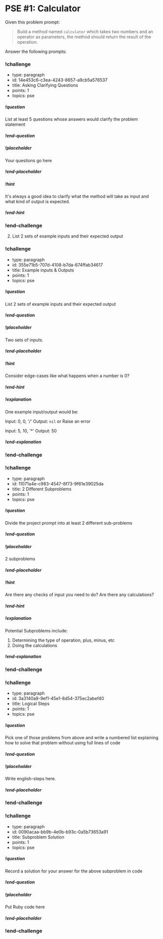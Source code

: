 # PSE #1: Calculator

Given this problem prompt:

> Build a method named `calculator` which takes two numbers and an operator as parameters, the method should return the result of the operation.

Answer the following prompts:

<!-- >>>>>>>>>>>>>>>>>>>>>> BEGIN CHALLENGE >>>>>>>>>>>>>>>>>>>>>> -->
<!-- Replace everything in square brackets [] and remove brackets  -->

### !challenge

* type: paragraph
* id: 14e453c6-c3ea-4243-8657-a9cb5a576537
* title: Asking Clarifying Questions
* points: 1
* topics: pse

##### !question

List at least 5 questions whose answers would clarify the problem statement

##### !end-question

##### !placeholder

Your questions go here

##### !end-placeholder

<!-- other optional sections -->
##### !hint

It's always a good idea to clarify what the method will take as input and what kind of output is expected.

##### !end-hint
<!-- !rubric - !end-rubric (markdown, instructors can see while scoring a checkpoint) -->
<!-- !explanation - !end-explanation (markdown, students can see after answering correctly) -->

### !end-challenge

<!-- ======================= END CHALLENGE ======================= -->

2. List 2 sets of example inputs and their expected output

<!-- >>>>>>>>>>>>>>>>>>>>>> BEGIN CHALLENGE >>>>>>>>>>>>>>>>>>>>>> -->
<!-- Replace everything in square brackets [] and remove brackets  -->

### !challenge

* type: paragraph
* id: 355e71b5-707d-4108-b7da-674ffab34617
* title: Example inputs & Outputs
* points: 1
* topics: pse

##### !question

List 2 sets of example inputs and their expected output

##### !end-question

##### !placeholder

Two sets of inputs.

##### !end-placeholder

<!-- other optional sections -->
##### !hint

Consider edge-cases like what happens when a number is 0?  

##### !end-hint
<!-- !rubric - !end-rubric (markdown, instructors can see while scoring a checkpoint) -->
##### !explanation 

One example input/output would be:

Input:
0, 0, '/'
Output:
`nil` or Raise an error

Input:
5, 10, '*'
Output: 
50

##### !end-explanation

### !end-challenge

<!-- ======================= END CHALLENGE ======================= -->

<!-- >>>>>>>>>>>>>>>>>>>>>> BEGIN CHALLENGE >>>>>>>>>>>>>>>>>>>>>> -->
<!-- Replace everything in square brackets [] and remove brackets  -->

### !challenge

* type: paragraph
* id: 11071a4e-c983-4547-8f73-9f61e39025da
* title: 2 Different Subproblems
* points: 1
* topics: pse

##### !question

Divide the project prompt into at least 2 different sub-problems

##### !end-question

##### !placeholder

2 subproblems

##### !end-placeholder

<!-- other optional sections -->
##### !hint

Are there any checks of input you need to do?  Are there any calculations?

##### !end-hint
<!-- !rubric - !end-rubric (markdown, instructors can see while scoring a checkpoint) -->
##### !explanation

Potential Subproblems include:

1.  Determining the type of operation, plus, minus, etc
1.  Doing the calculations

##### !end-explanation

### !end-challenge

<!-- ======================= END CHALLENGE ======================= -->

<!-- >>>>>>>>>>>>>>>>>>>>>> BEGIN CHALLENGE >>>>>>>>>>>>>>>>>>>>>> -->
<!-- Replace everything in square brackets [] and remove brackets  -->

### !challenge

* type: paragraph
* id: 3a3140a9-9ef1-45e1-8d54-375ec2abef40
* title: Logical Steps
* points: 1
* topics: pse

##### !question

Pick one of those problems from above and write a numbered list explaining how to solve that problem without using full lines of code

##### !end-question

##### !placeholder

Write english-steps here.

##### !end-placeholder

<!-- other optional sections -->
<!-- !hint - !end-hint (markdown, users can see after a failed attempt) -->
<!-- !rubric - !end-rubric (markdown, instructors can see while scoring a checkpoint) -->
<!-- !explanation - !end-explanation (markdown, students can see after answering correctly) -->

### !end-challenge

<!-- ======================= END CHALLENGE ======================= -->

<!-- >>>>>>>>>>>>>>>>>>>>>> BEGIN CHALLENGE >>>>>>>>>>>>>>>>>>>>>> -->
<!-- Replace everything in square brackets [] and remove brackets  -->

### !challenge

* type: paragraph
* id: 0090acaa-bb9b-4e0b-b93c-0a5b73653a91
* title: Subproblem Solution
* points: 1
* topics: pse

##### !question

Record a solution for your answer for the above subproblem in code

##### !end-question

##### !placeholder

Put Ruby code here

##### !end-placeholder

<!-- other optional sections -->
<!-- !hint - !end-hint (markdown, users can see after a failed attempt) -->
<!-- !rubric - !end-rubric (markdown, instructors can see while scoring a checkpoint) -->
<!-- !explanation - !end-explanation (markdown, students can see after answering correctly) -->

### !end-challenge

<!-- ======================= END CHALLENGE ======================= -->
